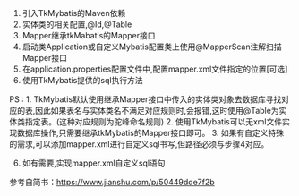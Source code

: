1. 引入TkMybatis的Maven依赖
2. 实体类的相关配置,@Id,@Table
3. Mapper继承tkMabatis的Mapper接口
4. 启动类Application或自定义Mybatis配置类上使用@MapperScan注解扫描Mapper接口
5. 在application.properties配置文件中,配置mapper.xml文件指定的位置[可选]
6. 使用TkMybatis提供的sql执行方法

PS : 
    1. TkMybatis默认使用继承Mapper接口中传入的实体类对象去数据库寻找对应的表,因此如果表名与实体类名不满足对应规则时,会报错,这时使用@Table为实体类指定表。(这种对应规则为驼峰命名规则)
    2. 使用TkMybatis可以无xml文件实现数据库操作,只需要继承tkMybatis的Mapper接口即可。
    3. 如果有自定义特殊的需求,可以添加mapper.xml进行自定义sql书写,但路径必须与步骤4对应。
    
6. 如有需要,实现mapper.xml自定义sql语句


参考自简书：https://www.jianshu.com/p/50449dde7f2b